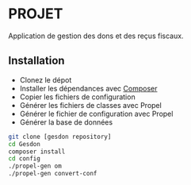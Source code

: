 PROJET
======

Application de gestion des dons et des reçus fiscaux.

Installation
------------

* Clonez le dépot
* Installer les dépendances avec [Composer](http://getcomposer.org/)
* Copier les fichiers de configuration
* Générer les fichiers de classes avec Propel
* Générer le fichier de configuration avec Propel
* Générer la base de données

```bash
git clone [gesdon repository]
cd Gesdon
composer install
cd config
./propel-gen om
./propel-gen convert-conf
```

